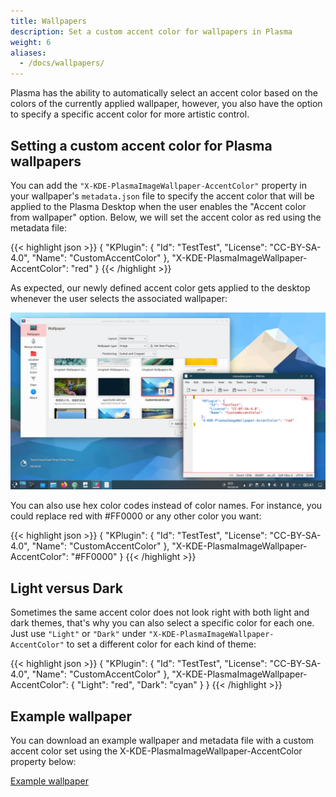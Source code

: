 ```yaml
---
title: Wallpapers
description: Set a custom accent color for wallpapers in Plasma
weight: 6
aliases:
  - /docs/wallpapers/
---
```


Plasma has the ability to automatically select an accent color based on the colors of the currently applied wallpaper, however, you also have the option to specify a specific accent color for more artistic control.

## Setting a custom accent color for Plasma wallpapers

You can add the `"X-KDE-PlasmaImageWallpaper-AccentColor"` property in your wallpaper's `metadata.json` file to specify the accent color that will be applied to the Plasma Desktop when the user enables the "Accent color from wallpaper" option. Below, we will set the accent color as red using the metadata file:

{{< highlight json >}}
{
    "KPlugin": {
        "Id": "TestTest",
        "License": "CC-BY-SA-4.0",
        "Name": "CustomAccentColor"
    },
    "X-KDE-PlasmaImageWallpaper-AccentColor": "red"
}
{{< /highlight >}}

As expected, our newly defined accent color gets applied to the desktop whenever the user selects the associated wallpaper:

![Screenshot showing a custom accent color associated with a wallpaper](custom_wallpaper_accent_color.png)

You can also use hex color codes instead of color names. For instance, you could replace red with #FF0000 or any other color you want:

{{< highlight json >}}
{
    "KPlugin": {
        "Id": "TestTest",
        "License": "CC-BY-SA-4.0",
        "Name": "CustomAccentColor"
    },
    "X-KDE-PlasmaImageWallpaper-AccentColor": "#FF0000"
}
{{< /highlight >}}

## Light versus Dark

Sometimes the same accent color does not look right with both light and dark themes, that's why you can also select a specific color for each one. Just use `"Light"` or `"Dark"` under `"X-KDE-PlasmaImageWallpaper-AccentColor"` to set a different color for each kind of theme:

{{< highlight json >}}
{
    "KPlugin": {
        "Id": "TestTest",
        "License": "CC-BY-SA-4.0",
        "Name": "CustomAccentColor"
    },
    "X-KDE-PlasmaImageWallpaper-AccentColor": {
        "Light": "red",
        "Dark": "cyan"
    }
}
{{< /highlight >}}

## Example wallpaper

You can download an example wallpaper and metadata file with a custom accent color set using the X-KDE-PlasmaImageWallpaper-AccentColor property below:

[Example wallpaper](Altai.tar.gz)
